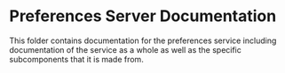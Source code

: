 # Preferences Server Documentation

This folder contains documentation for the preferences service including
documentation of the service as a whole as well as the specific subcomponents
that it is made from.

